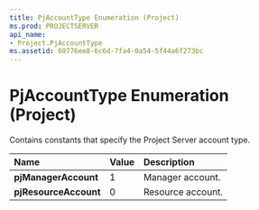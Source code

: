 ```yaml
---
title: PjAccountType Enumeration (Project)
ms.prod: PROJECTSERVER
api_name:
- Project.PjAccountType
ms.assetid: 60776ee8-6c6d-7fa4-0a54-5f44a6f273bc
---
```



# PjAccountType Enumeration (Project)

Contains constants that specify the Project Server account type.



|**Name**|**Value**|**Description**|
|:-----|:-----|:-----|
|**pjManagerAccount**|1|Manager account.|
|**pjResourceAccount**|0|Resource account.|

